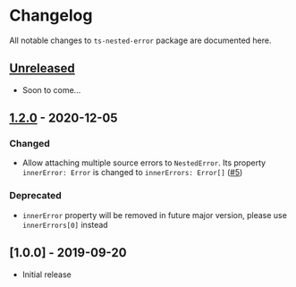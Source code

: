 # Changelog

All notable changes to `ts-nested-error` package are documented here.

## [Unreleased]

- Soon to come...

## [1.2.0] - 2020-12-05

### Changed

- Allow attaching multiple source errors to `NestedError`.
  Its property `innerError: Error` is changed to `innerErrors: Error[]` ([#5])

### Deprecated

- `innerError` property will be removed in future major version, please use
`innerErrors[0]` instead

## [1.0.0] - 2019-09-20

- Initial release

[Unreleased]: https://github.com/veetaha/ts-nested-error/compare/v1.2.0...HEAD
[1.2.0]: https://github.com/veetaha/ts-nested-error/commits/v1.2.0

[#5]: https://github.com/Veetaha/ts-nested-error/pull/5
